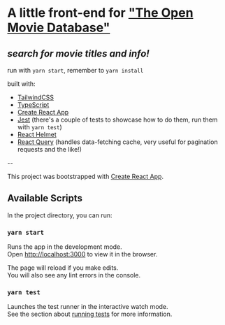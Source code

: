 # A little front-end for ["The Open Movie Database"](http://www.omdbapi.com/) 
## *search for movie titles and info!*

run with `yarn start`, remember to `yarn install`

built with:

* [TailwindCSS](https://tailwindcss.com/)
* [TypeScript](https://www.typescriptlang.org/)
* [Create React App](https://create-react-app.dev/)
* [Jest](https://jestjs.io/) (there's a couple of tests to showcase how to do them, run them with `yarn test`)
* [React Helmet](https://github.com/nfl/react-helmet)
* [React Query](https://react-query.tanstack.com/) (handles data-fetching cache, very useful for pagination requests and the like!)

--

This project was bootstrapped with [Create React App](https://github.com/facebook/create-react-app).

## Available Scripts

In the project directory, you can run:

### `yarn start`

Runs the app in the development mode.<br />
Open [http://localhost:3000](http://localhost:3000) to view it in the browser.

The page will reload if you make edits.<br />
You will also see any lint errors in the console.

### `yarn test`

Launches the test runner in the interactive watch mode.<br />
See the section about [running tests](https://facebook.github.io/create-react-app/docs/running-tests) for more information.
